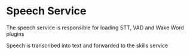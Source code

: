 # Speech Service

The speech service is responsible for loading STT, VAD and Wake Word plugins

Speech is transcribed into text and forwarded to the skills service